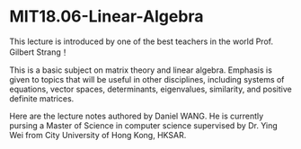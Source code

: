 # MIT18.06-Linear-Algebra
This lecture is introduced by one of the best teachers in the world Prof. Gilbert Strang！

This is a basic subject on matrix theory and linear algebra. Emphasis is given to topics that will be useful in other disciplines, including systems of equations, vector spaces, determinants, eigenvalues, similarity, and positive definite matrices. 

Here are the lecture notes authored by Daniel WANG. He is currently pursing a Master of Science in computer science supervised by Dr. Ying Wei from City University of Hong Kong, HKSAR.
